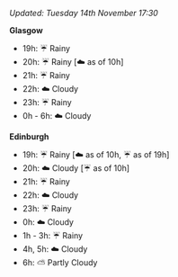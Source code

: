 *Updated: Tuesday 14th November 17:30*

**Glasgow**

* 19h: :umbrella: Rainy
* 20h: :umbrella: Rainy [:cloud: as of 10h]
* 21h: :umbrella: Rainy
* 22h: :cloud: Cloudy
* 23h: :umbrella: Rainy
* 0h - 6h: :cloud: Cloudy

**Edinburgh**

* 19h: :umbrella: Rainy [:cloud: as of 10h, :umbrella: as of 19h]
* 20h: :cloud: Cloudy [:umbrella: as of 10h]
* 21h: :umbrella: Rainy
* 22h: :cloud: Cloudy
* 23h: :umbrella: Rainy
* 0h: :cloud: Cloudy
* 1h - 3h: :umbrella: Rainy
* 4h, 5h: :cloud: Cloudy
* 6h: :partly_sunny: Partly Cloudy

